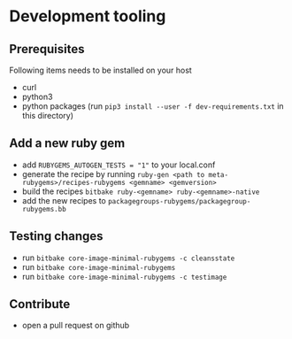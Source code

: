 # Development tooling

## Prerequisites

Following items needs to be installed on your host

* curl
* python3
* python packages (run `pip3 install --user -f dev-requirements.txt` in this directory)

## Add a new ruby gem

* add `RUBYGEMS_AUTOGEN_TESTS = "1"` to your local.conf
* generate the recipe by running `ruby-gen <path to meta-rubygems>/recipes-rubygems <gemname> <gemversion>`
* build the recipes `bitbake ruby-<gemname> ruby-<gemname>-native`
* add the new recipes to `packagegroups-rubygems/packagegroup-rubygems.bb`

## Testing changes

* run `bitbake core-image-minimal-rubygems -c cleansstate`
* run `bitbake core-image-minimal-rubygems`
* run `bitbake core-image-minimal-rubygems -c testimage`

## Contribute

* open a pull request on github
